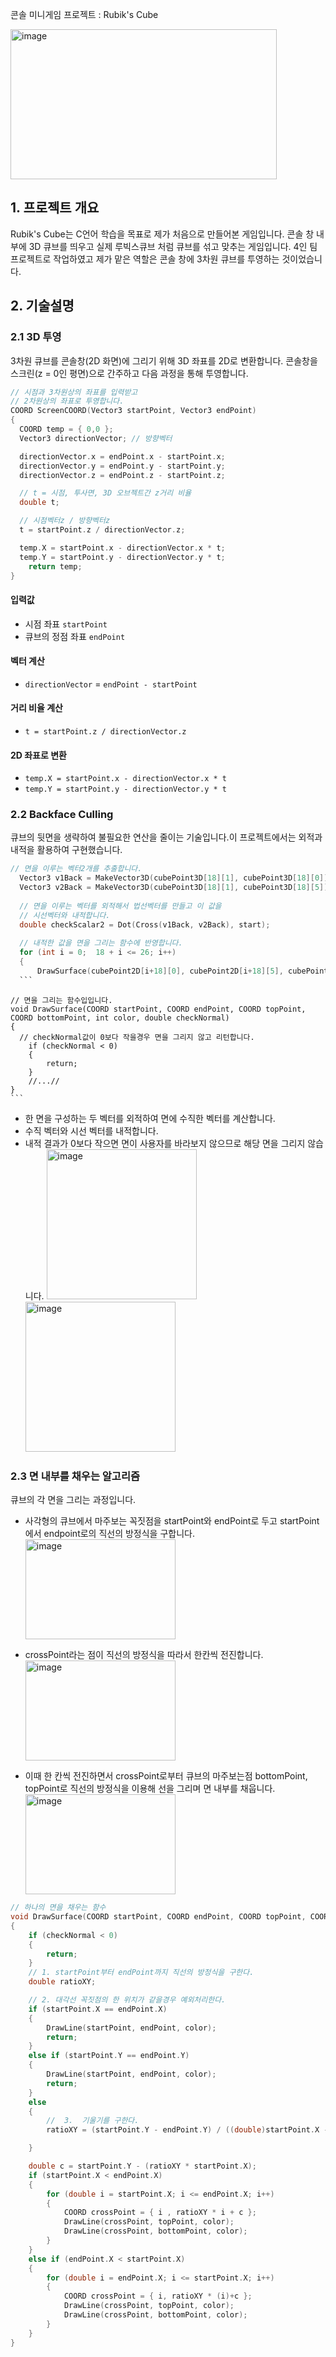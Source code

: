 콘솔 미니게임 프로젝트 : Rubik's Cube

<img width="426" height="240" alt="image" src="https://github.com/user-attachments/assets/66751917-407c-4807-b103-0a52212866a7" />

## 1. 프로젝트 개요
  Rubik's Cube는 C언어 학습을 목표로 제가 처음으로 만들어본 게임입니다.
  콘솔 창 내부에 3D 큐브를 띄우고 실제 루빅스큐브 처럼 큐브를 섞고 맞추는 게임입니다.
  4인 팀 프로젝트로 작업하였고 제가 맡은 역할은 콘솔 창에 3차원 큐브를 투영하는 것이었습니다.

## 2. 기술설명
  ### 2.1 3D 투영
  3차원 큐브를 콘솔창(2D 화면)에 그리기 위해 3D 좌표를 2D로 변환합니다.
콘솔창을 스크린(z = 0인 평면)으로 간주하고 다음 과정을 통해 투영합니다.
  ```c
  // 시점과 3차원상의 좌표를 입력받고 
  // 2차원상의 좌표로 투영합니다.
  COORD ScreenCOORD(Vector3 startPoint, Vector3 endPoint)
  {
  	COORD temp = { 0,0 };
  	Vector3 directionVector; // 방향벡터
  
  	directionVector.x = endPoint.x - startPoint.x;
  	directionVector.y = endPoint.y - startPoint.y;
  	directionVector.z = endPoint.z - startPoint.z;
  
  	// t = 시점, 투사면, 3D 오브젝트간 z거리 비율
  	double t;				
  
  	// 시점벡터z / 방향벡터z
  	t = startPoint.z / directionVector.z;
  
  	temp.X = startPoint.x - directionVector.x * t;
  	temp.Y = startPoint.y - directionVector.y * t;
	  return temp;
  }
  ```
  #### 입력값
  - 시점 좌표 `startPoint`
  - 큐브의 정점 좌표 `endPoint`
  #### 벡터 계산
  - `directionVector` = `endPoint - startPoint`
  #### 거리 비율 계산
  - `t = startPoint.z / directionVector.z`
  #### 2D 좌표로 변환
  - `temp.X = startPoint.x - directionVector.x * t`
  - `temp.Y = startPoint.y - directionVector.y * t`

  ### 2.2 Backface Culling
  큐브의 뒷면을 생략하여 불필요한 연산을 줄이는 기술입니다.이 프로젝트에서는 외적과 내적을 활용하여 구현했습니다.
  ```c
  // 면을 이루는 벡터2개를 추출합니다.
	Vector3 v1Back = MakeVector3D(cubePoint3D[18][1], cubePoint3D[18][0]);
	Vector3 v2Back = MakeVector3D(cubePoint3D[18][1], cubePoint3D[18][5]);
	
	// 면을 이루는 벡터를 외적해서 법선벡터를 만들고 이 값을 
	// 시선벡터와 내적합니다.
	double checkScalar2 = Dot(Cross(v1Back, v2Back), start);
	
	// 내적한 값을 면을 그리는 함수에 반영합니다.
	for (int i = 0;  18 + i <= 26; i++)
	{
		DrawSurface(cubePoint2D[i+18][0], cubePoint2D[i+18][5], cubePoint2D[i+18][1], cubePoint2D[i+18][4], myCube.cubeArr[0][i/3][i%3].color, checkScalar2); //abfe
	```
  ```
    // 면을 그리는 함수입입니다.
    void DrawSurface(COORD startPoint, COORD endPoint, COORD topPoint, COORD bottomPoint, int color, double checkNormal)
    {
  	  // checkNormal값이 0보다 작을경우 면을 그리지 않고 리턴합니다.
	    if (checkNormal < 0)
	    {
    		return;
	    }
	    //...//
    }
    ```
- 한 면을 구성하는 두 벡터를 외적하여 면에 수직한 벡터를 계산합니다.
- 수직 벡터와 시선 벡터를 내적합니다.
- 내적 결과가 0보다 작으면 면이 사용자를 바라보지 않으므로 해당 면을 그리지 않습니다.
<img width="240" height="240" alt="image" src="https://github.com/user-attachments/assets/5902dfb8-bd7f-48d6-b7f2-80c0d45e80f4" /><img width="240" height="240" alt="image" src="https://github.com/user-attachments/assets/31e5f8f3-4962-472c-b7b8-b405dc41d712" />


### 2.3 면 내부를 채우는 알고리즘
큐브의 각 면을 그리는 과정입니다.
- 사각형의 큐브에서 마주보는 꼭짓점을 startPoint와 endPoint로 두고 startPoint에서 endpoint로의 직선의 방정식을 구합니다.\
	<img width="240" height="160" alt="image" src="https://github.com/user-attachments/assets/a49f8dd1-78f0-411c-a1c7-ef315b63f915" />

- crossPoint라는 점이 직선의 방정식을 따라서 한칸씩 전진합니다.\
	<img width="240" height="160" alt="image" src="https://github.com/user-attachments/assets/6ad55358-64e3-4601-aff0-982db50fbdd3" />

- 이때 한 칸씩 전진하면서 crossPoint로부터 큐브의 마주보는점 bottomPoint, topPoint로 직선의 방정식을 이용해 선을 그리며 면 내부를 채웁니다.\
	<img width="240" height="160" alt="image" src="https://github.com/user-attachments/assets/61fba144-990d-49e3-be35-a4befd959ac1" />


```c
// 하나의 면을 채우는 함수
void DrawSurface(COORD startPoint, COORD endPoint, COORD topPoint, COORD bottomPoint, int color, double checkNormal)
{
	if (checkNormal < 0)
	{
		return;
	}
	// 1. startPoint부터 endPoint까지 직선의 방정식을 구한다.
	double ratioXY;

	// 2. 대각선 꼭짓점의 한 위치가 같을경우 예외처리한다.
	if (startPoint.X == endPoint.X)
	{
		DrawLine(startPoint, endPoint, color);
		return;
	}
	else if (startPoint.Y == endPoint.Y)
	{
		DrawLine(startPoint, endPoint, color);
		return;
	}
	else
	{
		//	3.  기울기를 구한다.
		ratioXY = (startPoint.Y - endPoint.Y) / ((double)startPoint.X - endPoint.X);

	}

	double c = startPoint.Y - (ratioXY * startPoint.X);
	if (startPoint.X < endPoint.X)
	{
		for (double i = startPoint.X; i <= endPoint.X; i++)
		{
			COORD crossPoint = { i , ratioXY * i + c };
			DrawLine(crossPoint, topPoint, color);
			DrawLine(crossPoint, bottomPoint, color);
		}
	}
	else if (endPoint.X < startPoint.X)
	{
		for (double i = endPoint.X; i <= startPoint.X; i++)
		{
			COORD crossPoint = { i, ratioXY * (i)+c };
			DrawLine(crossPoint, topPoint, color);
			DrawLine(crossPoint, bottomPoint, color);
		}
	}
}
```
  

